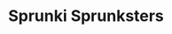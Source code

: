 ---
slug: sprunki-sprunksters-1758
title: Sprunki Sprunksters
description: "Sprunki Sprunksters is an exciting online game. Play for free directly in your browser!"
icon: /images/popular_mods/Sprunki Sprunksters.png
url: https://wowtbc.net/sprunkin/sprunksters/index.html
previewImage: /images/popular_mods/Sprunki Sprunksters.png
type: popular mods

# SEO配置
seo:
  title: "Sprunki Sprunksters - Play Free Online Game | Fun Browser Games"
  description: "Sprunki Sprunksters - Play this fun online game for free in your browser. No download required!"
  ogImage: "/images/popular_mods/Sprunki Sprunksters.png"
  keywords: "sprunki-sprunksters-1758, online game, browser game, free game, popular mods game, play online"

videoUrls:
  - https://www.youtube.com/embed/example1
  - https://www.youtube.com/embed/example2

whyPlay:
  title: "Why Play Sprunki Sprunksters?"
  items:
    - "Immersive Gameplay: Sprunki Sprunksters offers an engaging and immersive gaming experience that will keep you entertained for hours"
    - "Challenging Levels: Test your skills with increasingly difficult challenges and obstacles"
    - "Beautiful Graphics: Enjoy stunning visuals and smooth animations that bring the game world to life"
    - "Regular Updates: New content and features are added regularly to keep the game fresh and exciting"
    - "Free to Play: Experience all the fun without spending a penny"
    - "Community Features: Connect with other players, share strategies, and compete for high scores"
    - "Cross-Platform: Play on any device with a web browser, no downloads required"

features:
  title: "Key Features of Sprunki Sprunksters"
  image: "/images/popular_mods/Sprunki Sprunksters.png"
  items:
    - "Intuitive Controls: Easy to learn controls make Sprunki Sprunksters accessible for players of all skill levels"
    - "Multiple Game Modes: Enjoy various gameplay options that provide different challenges and experiences"
    - "Character Customization: Personalize your gaming experience with unique characters and items"
    - "Achievement System: Complete special tasks to earn rewards and recognition"
    - "Leaderboards: Compete with players worldwide and see who can achieve the highest scores"

characteristics:
  title: "Game Characteristics"
  image: "/images/popular_mods/Sprunki Sprunksters.png"
  items:
    - "Genre: Popular mods game with elements of strategy and skill"
    - "Difficulty: Suitable for both casual gamers and those seeking a challenge"
    - "Play Time: Quick sessions or extended gameplay, depending on your preference"
    - "Art Style: Vibrant and engaging visuals that enhance the gaming experience"
    - "Sound Design: Immersive audio that complements the gameplay perfectly"

info: "Sprunki Sprunksters is an exciting online game that offers players a unique and engaging gaming experience. With its intuitive controls, stunning visuals, and challenging gameplay, Sprunki Sprunksters provides hours of entertainment for players of all ages and skill levels. Whether you're looking for a quick gaming session during a break or an extended play session, Sprunki Sprunksters delivers an immersive experience that will keep you coming back for more. The game features multiple levels of increasing difficulty, ensuring that players are constantly challenged as they progress. With regular updates adding new content and features, Sprunki Sprunksters remains fresh and exciting, providing endless entertainment options for its growing community of players."

howToPlayIntro: "Welcome to Sprunki Sprunksters! This guide will walk you through the basics and help you master the game. Whether you're a beginner or looking to improve your skills, these tips and instructions will enhance your gaming experience."

howToPlaySteps:
  - title: "Getting Started"
    description: "Begin your Sprunki Sprunksters adventure by familiarizing yourself with the controls. Use your keyboard or mouse to navigate through the game interface. The tutorial will guide you through the basic mechanics and help you understand the objectives."
  - title: "Understanding the Objectives"
    description: "In Sprunki Sprunksters, your main goal is to progress through levels by completing specific objectives. Each level presents unique challenges that require different strategies and approaches."
  - title: "Mastering the Controls"
    description: "Practice using the controls to improve your precision and reaction time. Sprunki Sprunksters requires quick reflexes and strategic thinking to overcome obstacles and defeat opponents."
  - title: "Utilizing Power-ups"
    description: "Collect power-ups throughout the game to enhance your abilities and overcome difficult challenges. Each power-up offers unique advantages that can be crucial for success."
  - title: "Developing Strategies"
    description: "As you progress in Sprunki Sprunksters, develop effective strategies for different scenarios. Analyze patterns, anticipate challenges, and adapt your approach to maximize your performance."

faq:
  title: "Frequently Asked Questions about Sprunki Sprunksters"
  items:
    - question: "Is Sprunki Sprunksters free to play?"
      answer: "Yes, Sprunki Sprunksters is completely free to play directly in your web browser. No downloads or purchases are required to enjoy the full game experience."
    - question: "Can I play Sprunki Sprunksters on mobile devices?"
      answer: "Yes, Sprunki Sprunksters is optimized for both desktop and mobile play. You can enjoy the game on any device with a web browser and internet connection."
    - question: "Are there any in-game purchases?"
      answer: "While Sprunki Sprunksters is free to play, there may be optional in-game purchases available for cosmetic items or additional features that don't affect core gameplay."
    - question: "How often is Sprunki Sprunksters updated?"
      answer: "The developers regularly update Sprunki Sprunksters with new content, features, and improvements based on player feedback and game performance."
    - question: "Can I play Sprunki Sprunksters offline?"
      answer: "Currently, Sprunki Sprunksters requires an internet connection to play as it's a browser-based online game."
    - question: "Is Sprunki Sprunksters suitable for children?"
      answer: "Yes, Sprunki Sprunksters is designed to be family-friendly and suitable for players of all ages."
    - question: "How do I report bugs or issues?"
      answer: "If you encounter any problems while playing Sprunki Sprunksters, you can report them through the game's support page or contact the developers directly through their website."
    - question: "Still Have Questions?"
      answer: "If you have additional questions about Sprunki Sprunksters that aren't covered in this FAQ, please visit our support center or contact our customer service team for assistance."
---